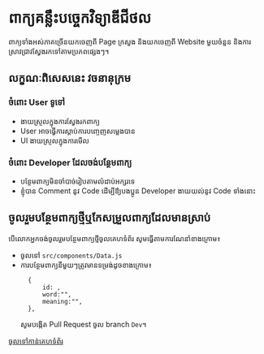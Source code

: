 # ពាក្យគន្លឹះបច្ចេកវិទ្យាឌីជីថល

ពាក្យទាំងអស់ភាគច្រើនយកចេញពី Page ក្រសួង និងយកចេញពី Website មួយចំនួន និងការស្រាវជ្រាវស្វែងរកទៅតាមប្រភពផ្សេងៗ។

## លក្ខណៈពិសេសនេះ វចនានុក្រម

### ចំពោះ User ទូទៅ

- ងាយស្រួលក្នុងការស្វែងរកពាក្យ
- User អាចធ្វើការស្តាប់ការបញ្ចេញសម្លេងបាន
- UI ងាយស្រួលក្នុងការមើល

### ចំពោះ Developer ដែលចង់បន្ថែមពាក្យ

- បន្ថែមពាក្យមិនចាំបាច់រៀបតាមលំដាប់អក្សរទេ
- ខ្ញុំបាន Comment នូវ Code ដើម្បីឳ្យបងប្អូន Developer ងាយយល់នូវ Code ទាំងនោះ

## ចូលរួមបន្ថែមពាក្យថ្មីឬកែសម្រួលពាក្យដែលមានស្រាប់

បើលោកអ្នកចង់ចូលរួមបន្ថែមពាក្យថ្មីចូលគេហទំព័រ សូមធ្វើតាមការណែនាំខាងក្រោម៖

- ចូលទៅ `src/components/Data.js`
- ការបន្ថែមពាក្យនីមួយៗត្រូវមានទម្រង់ដូចខាងក្រោម៖​
  ```
    {
        id: ,
        word:"",
        meaning:"",
    },
  ```
  សូមបង្កើត Pull Request ចូល branch `Dev`។

[ចូលទៅកាន់គេហទំព័រ](https://dictionary-reactjs.vercel.app)
